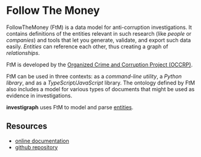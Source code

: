 # Follow The Money

FollowTheMoney (FtM) is a data model for anti-corruption investigations. It contains definitions of the entities relevant in such research (like *people* or *companies*) and tools that let you generate, validate, and export such data easily. *Entities* can reference each other, thus creating a graph of *relationships*.

FtM is developed by the [Organized Crime and Corruption Project (OCCRP)](https://occrp.org).

FtM can be used in three contexts: as a *command-line utility*, a *Python library*, and as a *TypeScript/JavaScript* library. The ontology defined by FtM also includes a model for various types of documents that might be used as evidence in investigations.

**investigraph** uses FtM to model and parse [entities](../../concepts/entity).

## Resources

- [online documentation](https://followthemoney.tech)
- [github repository](https://github.com/alephdata/followthemoney)
